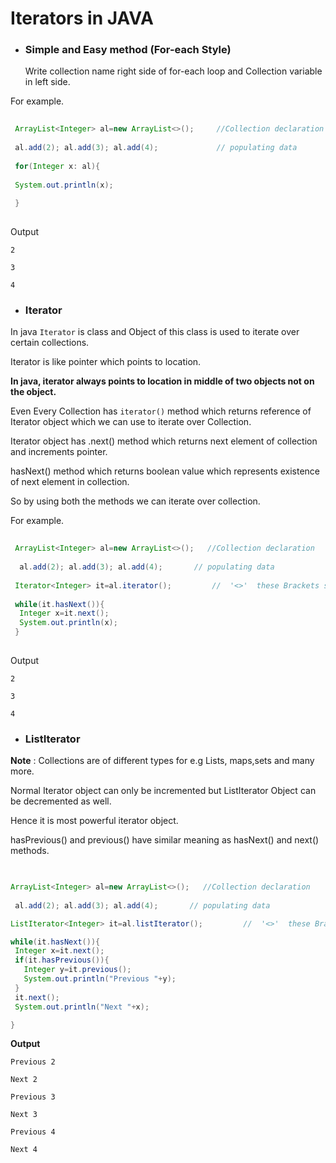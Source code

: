 # Iterators in JAVA

- ### Simple and Easy method (For-each Style)
  Write collection name right side of for-each loop and Collection variable in left side.
  
For example.
  
```java
  
 ArrayList<Integer> al=new ArrayList<>();     //Collection declaration
 
 al.add(2); al.add(3); al.add(4);             // populating data
 
 for(Integer x: al){
 
 System.out.println(x);
 
 }
 
 ```
  
  Output
 ```
 2
 
 3
 
 4
 ```
 

- ### Iterator

In java ```Iterator``` is class and Object of this class is used to iterate over certain collections.

Iterator is like pointer which points to location.

**In java, iterator always points to location in middle of two objects not on the object.**


Even Every Collection has ```iterator()``` method which returns reference of Iterator object which we can use to iterate over Collection.

Iterator object has .next() method which returns next element of collection and increments pointer.

hasNext() method which returns boolean value which represents existence of next element in collection.

So by using both the methods we can iterate over collection.

For example.
  
```java
  
 ArrayList<Integer> al=new ArrayList<>();   //Collection declaration
  
  al.add(2); al.add(3); al.add(4);       // populating data
 
 Iterator<Integer> it=al.iterator();         //  '<>'  these Brackets should contain type of objects you have added in Collection 
 
 while(it.hasNext()){
  Integer x=it.next();
  System.out.println(x);
 }
 
  ```
  
   Output
 ```
 2
 
 3
 
 4
 ```
 
- ### ListIterator
 **Note** : Collections are of different types for e.g Lists, maps,sets and many more.
 
 Normal Iterator object can only be incremented but ListIterator Object can be decremented as well.
 
 Hence it is most powerful iterator object.
 
 hasPrevious() and previous() have similar meaning as hasNext() and next() methods.
 
 
 
 ```java
 
   
 ArrayList<Integer> al=new ArrayList<>();   //Collection declaration
  
  al.add(2); al.add(3); al.add(4);       // populating data
 
 ListIterator<Integer> it=al.listIterator();         //  '<>'  these Brackets should contain type of objects you have added in Collection 
 
 while(it.hasNext()){
  Integer x=it.next();
  if(it.hasPrevious()){
  	Integer y=it.previous();
  	System.out.println("Previous "+y);
  }
  it.next();
  System.out.println("Next "+x);

 }
 
 ```
 
**Output**
```
Previous 2

Next 2

Previous 3

Next 3

Previous 4

Next 4

```


 
